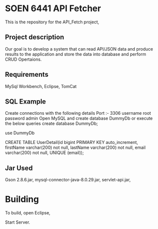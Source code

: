 SOEN 6441 API Fetcher
==================================

This is the repository for the API_Fetch project,


Project description
-------------------

Our goal is to  develop a system that can read API/JSON data and produce results to the application and store the data into database and perform CRUD Opertaions.

Requirements
--------------
MySql Workbench,
Eclipse,
TomCat


SQL Example
--------------
Create connections with the following details
Port :- 3306
username root
password admin
Open MySQL and create database DummyDb or execute the below queries
create database DummyDb;

use DummyDb
 

CREATE TABLE UserDetail(id bigint PRIMARY KEY 
auto_increment, 
firstName varchar(200) not null,
lastName varchar(200) not null,
email varchar(200) not null,
UNIQUE (email));

Jar Used
----------------
Gson 2.8.6.jar,
mysql-connector-java-8.0.29.jar,
servlet-api.jar,


Building
========

To build, open Eclipse,

Start Server.




